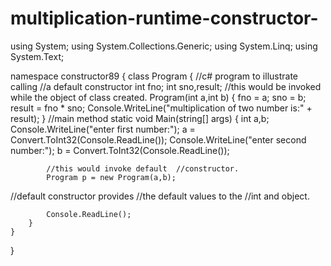 # multiplication-runtime-constructor-
using System;
using System.Collections.Generic;
using System.Linq;
using System.Text;

namespace constructor89
{
    class Program
    {
        //c# program to illustrate calling
        //a default constructor
        int fno;
        int sno,result;
        //this would be invoked while the object of class created.
        Program(int a,int b)
        {
            fno = a;
            sno = b;
            result = fno * sno;
            Console.WriteLine("multiplication of two number is:" + result);
        }
        //main method
        static void Main(string[] args)
        {
            int a,b;
             Console.WriteLine("enter first number:");
            a = Convert.ToInt32(Console.ReadLine());
            Console.WriteLine("enter second number:");
            b = Convert.ToInt32(Console.ReadLine());
            
            //this would invoke default  //constructor.
            Program p = new Program(a,b);
            
 //default constructor provides //the default values to the //int and object.
             
            Console.ReadLine();
        }
    }
}

